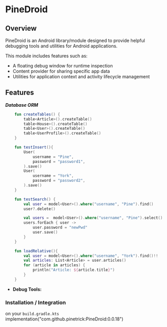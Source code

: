 # PineDroid

## Overview

PineDroid is an Android library/module designed to provide helpful debugging tools and utilities for Android applications.

This module includes features such as:
* A floating debug window for runtime inspection
* Content provider for sharing specific app data
* Utilities for application context and activity lifecycle management


## Features

***Database ORM***
```kotlin
    fun createTables() {
        table<Article>().createTable()
        table<House>().createTable()
        table<User>().createTable()
        table<UserProfile>().createTable()
    }

    fun testInsert(){
        User(
            username = "Pine",
            password = "password1",
        ).save()
        User(
            username = "York",
            password = "password2",
        ).save()
    }

    fun testSearch() {
        val user = model<User>().where("username", "Pine").find()
        user?.delete()

        val users =  model<User>().where("username", "Pine").select()
        users.forEach { user ->
            user.password = "newPwd"
            user.save()
        }
    }

    fun loadRelative(){
        val user = model<User>().where("username", "York").find()!!
        val articles: List<Article> = user.articles()
        for (article in articles) {
            println("Article: ${article.title}")
        }
    }
```
*   **Debug Tools:**


### Installation / Integration
on your `build.gradle.kts`
implementation("com.github.pinetrick:PineDroid:0.0.18")

